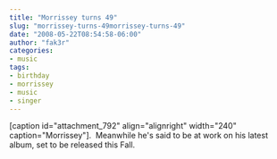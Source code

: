 ```yaml
---
title: "Morrissey turns 49"
slug: "morrissey-turns-49morrissey-turns-49"
date: "2008-05-22T08:54:58-06:00"
author: "fak3r"
categories:
- music
tags:
- birthday
- morrissey
- music
- singer
---
```


[caption id="attachment_792" align="alignright" width="240" caption="Morrissey"].  Meanwhile he's said to be at work on his latest album, set to be released this Fall.
